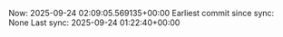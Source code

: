 Now: 2025-09-24 02:09:05.569135+00:00 Earliest commit since sync: None Last sync: 2025-09-24 01:22:40+00:00
